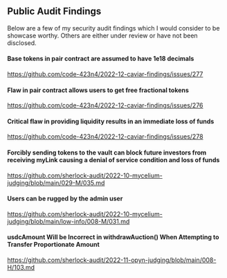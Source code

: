 ## Public Audit Findings

Below are a few of my security audit findings which I would consider to be showcase worthy. 
Others are either under review or have not been disclosed. 

#### Base tokens in pair contract are assumed to have 1e18 decimals
https://github.com/code-423n4/2022-12-caviar-findings/issues/277


#### Flaw in pair contract allows users to get free fractional tokens
https://github.com/code-423n4/2022-12-caviar-findings/issues/276


#### Critical flaw in providing liquidity results in an immediate loss of funds
https://github.com/code-423n4/2022-12-caviar-findings/issues/278


#### Forcibly sending tokens to the vault can block future investors from receiving myLink causing a denial of service condition and loss of funds
https://github.com/sherlock-audit/2022-10-mycelium-judging/blob/main/029-M/035.md


#### Users can be rugged by the admin user
https://github.com/sherlock-audit/2022-10-mycelium-judging/blob/main/low-info/008-M/031.md


#### usdcAmount Will be Incorrect in withdrawAuction() When Attempting to Transfer Proportionate Amount
https://github.com/sherlock-audit/2022-11-opyn-judging/blob/main/008-H/103.md